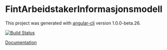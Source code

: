 # FintArbeidstakerInformasjonsmodell

This project was generated with [angular-cli](https://github.com/angular/angular-cli) version 1.0.0-beta.26.

[![Build Status](https://jenkins.rogfk.no/buildStatus/icon?job=FINTprosjektet/fint-informasjonsmodell-documentation/master)](https://jenkins.rogfk.no/job/FINTprosjektet/job/fint-informasjonsmodell-documentation/job/master/)

[Documentation](https://dokumentasjon.felleskomponent.no/) 
